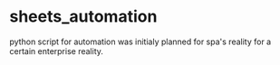 # sheets_automation
python script for automation was initialy planned for spa's reality for a certain enterprise reality.
